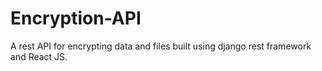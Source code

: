 # Encryption-API
A rest API for encrypting data and files built using django rest framework and React JS.
